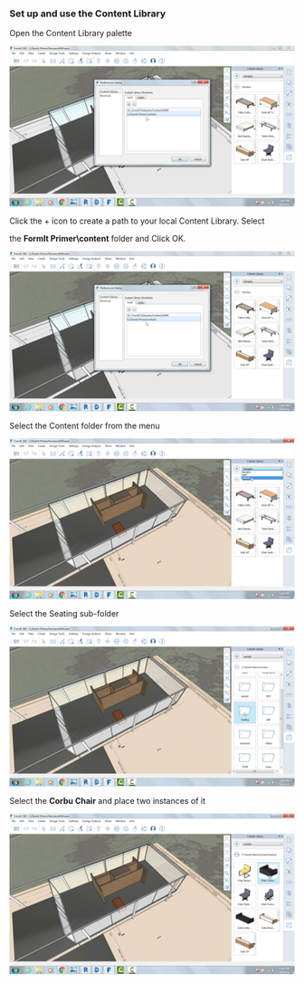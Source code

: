 

### Set up and use the Content Library



Open the Content Library palette

![](./images/15e16abd-9b7a-4762-9364-0f31e81ded8a.png)



Click the + icon to create a path to your local Content Library. Select

the **FormIt Primer\\content** folder and Click OK.



![](./images/6937274a-c9fe-4875-a86a-d1e12e662c0f.png)



Select the Content folder from the menu



![](./images/627dd398-eefa-4407-842f-e42c2e4350f1.png)



Select the Seating sub-folder



![](./images/ba020113-7f1e-4b8e-a11c-f336dbb68e41.png)



Select the **Corbu Chair** and place two instances of it



![](./images/1f193941-4bf0-4394-8316-e5a103fa8949.png)